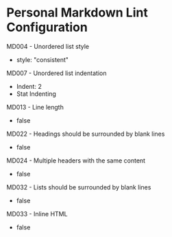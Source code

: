 # Personal Markdown Lint Configuration

MD004 - Unordered list style
  * style: "consistent"

MD007 - Unordered list indentation
  * Indent: 2
  * Stat Indenting

MD013 - Line length
  * false

MD022 - Headings should be surrounded by blank lines
  * false

MD024 - Multiple headers with the same content
  * false

MD032 - Lists should be surrounded by blank lines
  * false

MD033 - Inline HTML
  * false
